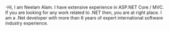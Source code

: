 -Hi, I am Neelam Alam.
I have extensive experience in ASP.NET Core / MVC. If you are looking for any work related to .NET
then, you are at right place.
I am a .Net developer with more than 6 years of expert international software industry experience.


